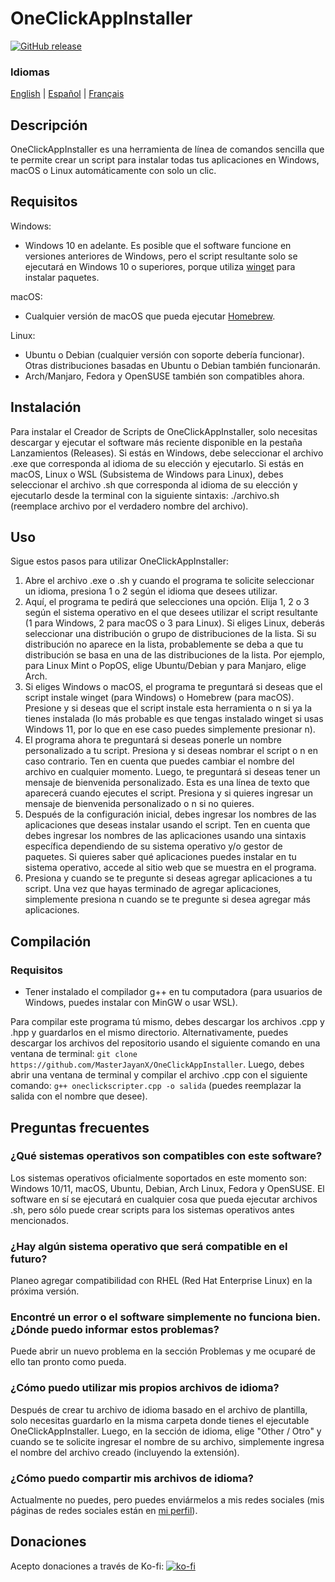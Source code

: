 # OneClickAppInstaller
[![GitHub release](https://img.shields.io/github/v/release/MasterJayanX/OneClickAppInstaller.svg)](https://github.com/MasterJayanX/OneClickAppInstaller/releases)
### Idiomas
[English](https://github.com/MasterJayanX/OneClickAppInstaller/blob/main/README.md) | [Español](https://github.com/MasterJayanX/OneClickAppInstaller/blob/main/README_ES.md) | [Français](https://github.com/MasterJayanX/OneClickAppInstaller/blob/main/README_FR.md)
## Descripción
OneClickAppInstaller es una herramienta de línea de comandos sencilla que te permite crear un script para instalar todas tus aplicaciones en Windows, macOS o Linux automáticamente con solo un clic.
## Requisitos
Windows:

- Windows 10 en adelante. Es posible que el software funcione en versiones anteriores de Windows, pero el script resultante solo se ejecutará en Windows 10 o superiores, porque utiliza [winget](https://github.com/microsoft/winget-cli "winget") para instalar paquetes.

macOS:

- Cualquier versión de macOS que pueda ejecutar [Homebrew](https://github.com/Homebrew/brew).

Linux:

- Ubuntu o Debian (cualquier versión con soporte debería funcionar). Otras distribuciones basadas en Ubuntu o Debian también funcionarán.
- Arch/Manjaro, Fedora y OpenSUSE también son compatibles ahora.

## Instalación
Para instalar el Creador de Scripts de OneClickAppInstaller, solo necesitas descargar y ejecutar el software más reciente disponible en la pestaña Lanzamientos (Releases). Si estás en Windows, debe seleccionar el archivo .exe que corresponda al idioma de su elección y ejecutarlo. Si estás en macOS, Linux o WSL (Subsistema de Windows para Linux), debes seleccionar el archivo .sh que corresponda al idioma de su elección y ejecutarlo desde la terminal con la siguiente sintaxis: ./archivo.sh (reemplace archivo por el verdadero nombre del archivo).

## Uso
Sigue estos pasos para utilizar OneClickAppInstaller:
1. Abre el archivo .exe o .sh y cuando el programa te solicite seleccionar un idioma, presiona 1 o 2 según el idioma que desees utilizar.
2. Aquí, el programa te pedirá que selecciones una opción. Elija 1, 2 o 3 según el sistema operativo en el que desees utilizar el script resultante (1 para Windows, 2 para macOS o 3 para Linux). Si eliges Linux, deberás seleccionar una distribución o grupo de distribuciones de la lista. Si su distribución no aparece en la lista, probablemente se deba a que tu distribución se basa en una de las distribuciones de la lista. Por ejemplo, para Linux Mint o PopOS, elige Ubuntu/Debian y para Manjaro, elige Arch.
3. Si eliges Windows o macOS, el programa te preguntará si deseas que el script instale winget (para Windows) o Homebrew (para macOS). Presione y si deseas que el script instale esta herramienta o n si ya la tienes instalada (lo más probable es que tengas instalado winget si usas Windows 11, por lo que en ese caso puedes simplemente presionar n).
4. El programa ahora te preguntará si deseas ponerle un nombre personalizado a tu script. Presiona y si deseas nombrar el script o n en caso contrario. Ten en cuenta que puedes cambiar el nombre del archivo en cualquier momento. Luego, te preguntará si deseas tener un mensaje de bienvenida personalizado. Esta es una línea de texto que aparecerá cuando ejecutes el script. Presiona y si quieres ingresar un mensaje de bienvenida personalizado o n si no quieres.
5. Después de la configuración inicial, debes ingresar los nombres de las aplicaciones que deseas instalar usando el script. Ten en cuenta que debes ingresar los nombres de las aplicaciones usando una sintaxis específica dependiendo de su sistema operativo y/o gestor de paquetes. Si quieres saber qué aplicaciones puedes instalar en tu sistema operativo, accede al sitio web que se muestra en el programa.
6. Presiona y cuando se te pregunte si deseas agregar aplicaciones a tu script. Una vez que hayas terminado de agregar aplicaciones, simplemente presiona n cuando se te pregunte si desea agregar más aplicaciones.
​
## Compilación
### Requisitos
- Tener instalado el compilador g++ en tu computadora (para usuarios de Windows, puedes instalar con MinGW o usar WSL).

Para compilar este programa tú mismo, debes descargar los archivos .cpp y .hpp y guardarlos en el mismo directorio. Alternativamente, puedes descargar los archivos del repositorio usando el siguiente comando en una ventana de terminal: `git clone https://github.com/MasterJayanX/OneClickAppInstaller`.
Luego, debes abrir una ventana de terminal y compilar el archivo .cpp con el siguiente comando: `g++ oneclickscripter.cpp -o salida` (puedes reemplazar la salida con el nombre que desee).

## Preguntas frecuentes
### ¿Qué sistemas operativos son compatibles con este software?
Los sistemas operativos oficialmente soportados en este momento son: Windows 10/11, macOS, Ubuntu, Debian, Arch Linux, Fedora y OpenSUSE. El software en sí se ejecutará en cualquier cosa que pueda ejecutar archivos .sh, pero sólo puede crear scripts para los sistemas operativos antes mencionados.
### ¿Hay algún sistema operativo que será compatible en el futuro?
Planeo agregar compatibilidad con RHEL (Red Hat Enterprise Linux) en la próxima versión.
### Encontré un error o el software simplemente no funciona bien. ¿Dónde puedo informar estos problemas?
Puede abrir un nuevo problema en la sección Problemas y me ocuparé de ello tan pronto como pueda.
### ¿Cómo puedo utilizar mis propios archivos de idioma?
Después de crear tu archivo de idioma basado en el archivo de plantilla, solo necesitas guardarlo en la misma carpeta donde tienes el ejecutable OneClickAppInstaller. Luego, en la sección de idioma, elige "Other / Otro" y cuando se te solicite ingresar el nombre de su archivo, simplemente ingresa el nombre del archivo creado (incluyendo la extensión).
### ¿Cómo puedo compartir mis archivos de idioma?
Actualmente no puedes, pero puedes enviármelos a mis redes sociales (mis páginas de redes sociales están en [mi perfil](https://github.com/MasterJayanX)).

## Donaciones
Acepto donaciones a través de Ko-fi:
[![ko-fi](https://ko-fi.com/img/githubbutton_sm.svg)](https://ko-fi.com/D1D37FMC3)
